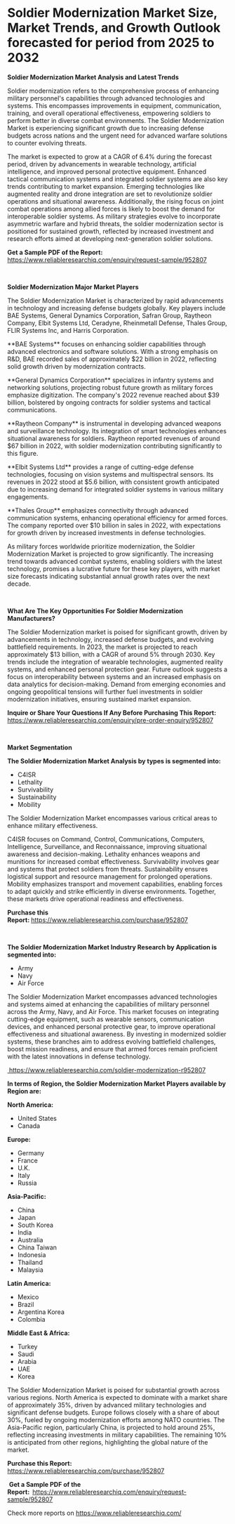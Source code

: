 <p><h1>Soldier Modernization Market Size, Market Trends, and Growth Outlook forecasted for period from 2025 to 2032</h1></p><p><strong>Soldier Modernization Market Analysis and Latest Trends</strong></p>
<p><p>Soldier modernization refers to the comprehensive process of enhancing military personnel's capabilities through advanced technologies and systems. This encompasses improvements in equipment, communication, training, and overall operational effectiveness, empowering soldiers to perform better in diverse combat environments. The Soldier Modernization Market is experiencing significant growth due to increasing defense budgets across nations and the urgent need for advanced warfare solutions to counter evolving threats.</p><p>The market is expected to grow at a CAGR of 6.4% during the forecast period, driven by advancements in wearable technology, artificial intelligence, and improved personal protective equipment. Enhanced tactical communication systems and integrated soldier systems are also key trends contributing to market expansion. Emerging technologies like augmented reality and drone integration are set to revolutionize soldier operations and situational awareness. Additionally, the rising focus on joint combat operations among allied forces is likely to boost the demand for interoperable soldier systems. As military strategies evolve to incorporate asymmetric warfare and hybrid threats, the soldier modernization sector is positioned for sustained growth, reflected by increased investment and research efforts aimed at developing next-generation soldier solutions.</p></p>
<p><strong>Get a Sample PDF of the Report:&nbsp;</strong> <a href="https://www.reliableresearchiq.com/enquiry/request-sample/952807?utm_campaign=2752&utm_medium=2&utm_source=Github&utm_content=ia&utm_term=06032025&utm_id=soldier-modernization">https://www.reliableresearchiq.com/enquiry/request-sample/952807</a></p>
<p>&nbsp;</p>
<p><strong>Soldier Modernization Major Market Players</strong></p>
<p><p>The Soldier Modernization Market is characterized by rapid advancements in technology and increasing defense budgets globally. Key players include BAE Systems, General Dynamics Corporation, Safran Group, Raytheon Company, Elbit Systems Ltd, Ceradyne, Rheinmetall Defense, Thales Group, FLIR Systems Inc, and Harris Corporation. </p><p>**BAE Systems** focuses on enhancing soldier capabilities through advanced electronics and software solutions. With a strong emphasis on R&D, BAE recorded sales of approximately $22 billion in 2022, reflecting solid growth driven by modernization contracts.</p><p>**General Dynamics Corporation** specializes in infantry systems and networking solutions, projecting robust future growth as military forces emphasize digitization. The company's 2022 revenue reached about $39 billion, bolstered by ongoing contracts for soldier systems and tactical communications.</p><p>**Raytheon Company** is instrumental in developing advanced weapons and surveillance technology. Its integration of smart technologies enhances situational awareness for soldiers. Raytheon reported revenues of around $67 billion in 2022, with soldier modernization contributing significantly to this figure.</p><p>**Elbit Systems Ltd** provides a range of cutting-edge defense technologies, focusing on vision systems and multispectral sensors. Its revenues in 2022 stood at $5.6 billion, with consistent growth anticipated due to increasing demand for integrated soldier systems in various military engagements.</p><p>**Thales Group** emphasizes connectivity through advanced communication systems, enhancing operational efficiency for armed forces. The company reported over $10 billion in sales in 2022, with expectations for growth driven by increased investments in defense technologies.</p><p>As military forces worldwide prioritize modernization, the Soldier Modernization Market is projected to grow significantly. The increasing trend towards advanced combat systems, enabling soldiers with the latest technology, promises a lucrative future for these key players, with market size forecasts indicating substantial annual growth rates over the next decade.</p></p>
<p>&nbsp;</p>
<p><strong>What Are The Key Opportunities For Soldier Modernization Manufacturers?</strong></p>
<p><p>The Soldier Modernization market is poised for significant growth, driven by advancements in technology, increased defense budgets, and evolving battlefield requirements. In 2023, the market is projected to reach approximately $13 billion, with a CAGR of around 5% through 2030. Key trends include the integration of wearable technologies, augmented reality systems, and enhanced personal protection gear. Future outlook suggests a focus on interoperability between systems and an increased emphasis on data analytics for decision-making. Demand from emerging economies and ongoing geopolitical tensions will further fuel investments in soldier modernization initiatives, ensuring sustained market expansion.</p></p>
<p><strong>Inquire or Share Your Questions If Any Before Purchasing This Report:</strong> <a href="https://www.reliableresearchiq.com/enquiry/pre-order-enquiry/952807?utm_campaign=2752&utm_medium=2&utm_source=Github&utm_content=ia&utm_term=06032025&utm_id=soldier-modernization">https://www.reliableresearchiq.com/enquiry/pre-order-enquiry/952807</a></p>
<p>&nbsp;</p>
<p><strong>Market Segmentation</strong></p>
<p><strong>The Soldier Modernization Market Analysis by types is segmented into:</strong></p>
<p><ul><li>C4ISR</li><li>Lethality</li><li>Survivability</li><li>Sustainability</li><li>Mobility</li></ul></p>
<p><p>The Soldier Modernization Market encompasses various critical areas to enhance military effectiveness. </p><p>C4ISR focuses on Command, Control, Communications, Computers, Intelligence, Surveillance, and Reconnaissance, improving situational awareness and decision-making. Lethality enhances weapons and munitions for increased combat effectiveness. Survivability involves gear and systems that protect soldiers from threats. Sustainability ensures logistical support and resource management for prolonged operations. Mobility emphasizes transport and movement capabilities, enabling forces to adapt quickly and strike efficiently in diverse environments. Together, these markets drive operational readiness and effectiveness.</p></p>
<p><strong>Purchase this Report:&nbsp;</strong><a href="https://www.reliableresearchiq.com/purchase/952807?utm_campaign=2752&utm_medium=2&utm_source=Github&utm_content=ia&utm_term=06032025&utm_id=soldier-modernization">https://www.reliableresearchiq.com/purchase/952807</a></p>
<p>&nbsp;</p>
<p><strong>The Soldier Modernization Market Industry Research by Application is segmented into:</strong></p>
<p><ul><li>Army</li><li>Navy</li><li>Air Force</li></ul></p>
<p><p>The Soldier Modernization Market encompasses advanced technologies and systems aimed at enhancing the capabilities of military personnel across the Army, Navy, and Air Force. This market focuses on integrating cutting-edge equipment, such as wearable sensors, communication devices, and enhanced personal protective gear, to improve operational effectiveness and situational awareness. By investing in modernized soldier systems, these branches aim to address evolving battlefield challenges, boost mission readiness, and ensure that armed forces remain proficient with the latest innovations in defense technology.</p></p>
<p><a href="https://www.reliableresearchiq.com/soldier-modernization-r952807?utm_campaign=2752&utm_medium=2&utm_source=Github&utm_content=ia&utm_term=06032025&utm_id=soldier-modernization">&nbsp;https://www.reliableresearchiq.com/soldier-modernization-r952807</a></p>
<p><strong>In terms of Region, the Soldier Modernization Market Players available by Region are:</strong></p>
<p>
    <p> <strong> North America: </strong>
        <ul>
            <li>United States</li>
            <li>Canada</li>
        </ul>
        </p> 
    <p> <strong> Europe: </strong>
        <ul>
            <li>Germany</li>
            <li>France</li>
            <li>U.K.</li>
            <li>Italy</li>
            <li>Russia</li>
        </ul>
        </p> 
    <p> <strong> Asia-Pacific: </strong>
        <ul>
            <li>China</li>
            <li>Japan</li>
            <li>South Korea</li>
            <li>India</li>
            <li>Australia</li>
            <li>China Taiwan</li>
            <li>Indonesia</li>
            <li>Thailand</li>
            <li>Malaysia</li>
        </ul>
        </p> 
    <p> <strong> Latin America: </strong>
        <ul>
            <li>Mexico</li>
            <li>Brazil</li>
            <li>Argentina Korea</li>
            <li>Colombia</li>
        </ul>
        </p> 
    <p> <strong> Middle East & Africa: </strong>
        <ul>
            <li>Turkey</li>
            <li>Saudi</li>
            <li>Arabia</li>
            <li>UAE</li>
            <li>Korea</li>
        </ul>
    </p>
    </p>
<p><p>The Soldier Modernization Market is poised for substantial growth across various regions. North America is expected to dominate with a market share of approximately 35%, driven by advanced military technologies and significant defense budgets. Europe follows closely with a share of about 30%, fueled by ongoing modernization efforts among NATO countries. The Asia-Pacific region, particularly China, is projected to hold around 25%, reflecting increasing investments in military capabilities. The remaining 10% is anticipated from other regions, highlighting the global nature of the market.</p></p>
<p><strong>Purchase this Report: </strong><a href="https://www.reliableresearchiq.com/purchase/952807?utm_campaign=2752&utm_medium=2&utm_source=Github&utm_content=ia&utm_term=06032025&utm_id=soldier-modernization">https://www.reliableresearchiq.com/purchase/952807</a></p>
<p>&nbsp;<strong>Get a Sample PDF of the Report:&nbsp;&nbsp;</strong><a href="https://www.reliableresearchiq.com/enquiry/request-sample/952807?utm_campaign=2752&utm_medium=2&utm_source=Github&utm_content=ia&utm_term=06032025&utm_id=soldier-modernization">https://www.reliableresearchiq.com/enquiry/request-sample/952807</a></p>
<p><strong></strong></p>
<p>Check more reports on <a href="https://www.reliableresearchiq.com/?utm_campaign=2752&utm_medium=2&utm_source=Github&utm_content=ia&utm_term=06032025&utm_id=soldier-modernization">https://www.reliableresearchiq.com/</a></p>